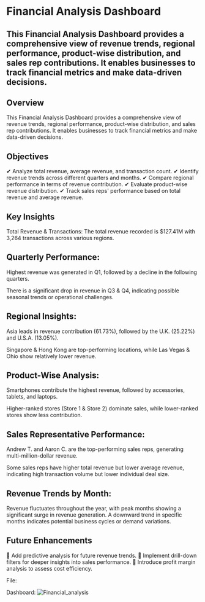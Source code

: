 # Financial Analysis Dashboard
## This Financial Analysis Dashboard provides a comprehensive view of revenue trends, regional performance, product-wise distribution, and sales rep contributions. It enables businesses to track financial metrics and make data-driven decisions.

## Overview
This Financial Analysis Dashboard provides a comprehensive view of revenue trends, regional performance, product-wise distribution, and sales rep contributions. It enables businesses to track financial metrics and make data-driven decisions.

## Objectives
✔ Analyze total revenue, average revenue, and transaction count.
✔ Identify revenue trends across different quarters and months.
✔ Compare regional performance in terms of revenue contribution.
✔ Evaluate product-wise revenue distribution.
✔ Track sales reps' performance based on total revenue and average revenue.

## Key Insights
Total Revenue & Transactions: The total revenue recorded is $127.41M with 3,264 transactions across various regions.

## Quarterly Performance:

Highest revenue was generated in Q1, followed by a decline in the following quarters.

There is a significant drop in revenue in Q3 & Q4, indicating possible seasonal trends or operational challenges.

## Regional Insights:

Asia leads in revenue contribution (61.73%), followed by the U.K. (25.22%) and U.S.A. (13.05%).

Singapore & Hong Kong are top-performing locations, while Las Vegas & Ohio show relatively lower revenue.

## Product-Wise Analysis:

Smartphones contribute the highest revenue, followed by accessories, tablets, and laptops.

Higher-ranked stores (Store 1 & Store 2) dominate sales, while lower-ranked stores show less contribution.

## Sales Representative Performance:

Andrew T. and Aaron C. are the top-performing sales reps, generating multi-million-dollar revenue.

Some sales reps have higher total revenue but lower average revenue, indicating high transaction volume but lower individual deal size.

## Revenue Trends by Month:

Revenue fluctuates throughout the year, with peak months showing a significant surge in revenue generation.
A downward trend in specific months indicates potential business cycles or demand variations.

## Future Enhancements
🔹 Add predictive analysis for future revenue trends.
🔹 Implement drill-down filters for deeper insights into sales performance.
🔹 Introduce profit margin analysis to assess cost efficiency.

File: 

Dashboard: ![Financial_analysis](https://github.com/user-attachments/assets/f9852f52-675d-44af-a501-8fc794b771dc)
